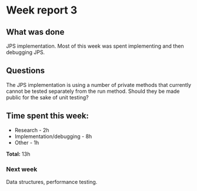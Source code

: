 # Week report 3

## What was done

JPS implementation. Most of this week was spent implementing and then debugging JPS.

## Questions

The JPS implementation is using a number of private methods that currently cannot be tested separately from the run method. Should they be made public for the sake of unit testing?

## Time spent this week:

* Research - 2h
* Implementation/debugging - 8h
* Other - 1h

**Total:** 13h

### Next week

Data structures, performance testing.